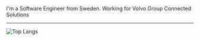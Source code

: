 I'm a Software Engineer from Sweden.
Working for Volvo Group Connected Solutions

---

![Top Langs](https://github-readme-stats.vercel.app/api/top-langs/?username=stefangarces&langs_count=5&hide=css,html,php)

<!---
stefangarces/stefangarces is a ✨ special ✨ repository because its `README.md` (this file) appears on your GitHub profile.
You can click the Preview link to take a look at your changes.
--->
